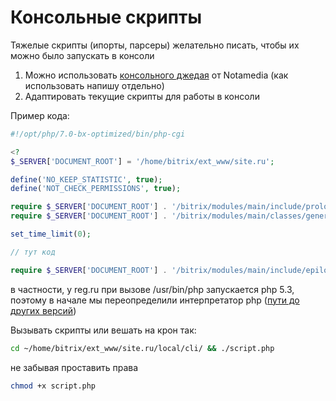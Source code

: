 # Консольные скрипты

Тяжелые скрипты (ипорты, парсеры) желательно писать, чтобы их можно было запускать в консоли

1. Можно использовать [консольного джедая](http://opensource.notamedia.ru/console-jedi/) от Notamedia (как использовать напишу отдельно)
2. Адаптировать текущие скрипты для работы в консоли

Пример кода:

````php
#!/opt/php/7.0-bx-optimized/bin/php-cgi

<?
$_SERVER['DOCUMENT_ROOT'] = '/home/bitrix/ext_www/site.ru';

define('NO_KEEP_STATISTIC', true);
define('NOT_CHECK_PERMISSIONS', true);

require $_SERVER['DOCUMENT_ROOT'] . '/bitrix/modules/main/include/prolog_before.php';
require $_SERVER['DOCUMENT_ROOT'] . '/bitrix/modules/main/classes/general/csv_data.php';

set_time_limit(0);

// тут код

require $_SERVER['DOCUMENT_ROOT'] . '/bitrix/modules/main/include/epilog_after.php';
````

в частности, у reg.ru при вызове /usr/bin/php запускается php 5.3, поэтому в начале мы переопределили интерпретатор php ([пути до других версий](https://www.reg.ru/support/hosting-i-servery/hosting-sajtov/yazyki-programmirovaniya-i-skripty/kak-smenit-versiyu-php))

Вызывать скрипты или вешать на крон так:
````bash
cd ~/home/bitrix/ext_www/site.ru/local/cli/ && ./script.php
```` 

не забывая проставить права
````bash
chmod +x script.php
````